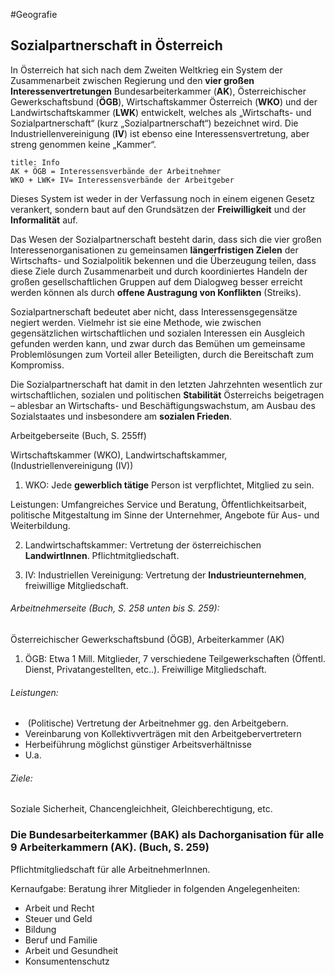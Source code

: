 #Geografie 

## Sozialpartnerschaft in Österreich

In Österreich hat sich nach dem Zweiten Weltkrieg ein System der Zusammenarbeit zwischen Regierung und den **vier großen Interessenvertretungen** Bundesarbeiterkammer (**AK**), Österreichischer Gewerkschaftsbund (**ÖGB**), Wirtschaftskammer Österreich (**WKO**) und der Landwirtschaftskammer (**LWK**) entwickelt, welches als „Wirtschafts- und Sozialpartnerschaft“ (kurz „Sozialpartnerschaft“) bezeichnet wird. Die Industriellenvereinigung (**IV**) ist ebenso eine Interessensvertretung, aber streng genommen keine „Kammer“. 

```ad-info 
title: Info 
AK + ÖGB = Interessensverbände der Arbeitnehmer 
WKO + LWK+ IV= Interessensverbände der Arbeitgeber 
```

Dieses System ist weder in der Verfassung noch in einem eigenen Gesetz verankert, sondern baut auf den Grundsätzen der **Freiwilligkeit** und der **Informalität** auf. 

Das Wesen der Sozialpartnerschaft besteht darin, dass sich die vier großen Interessenorganisationen zu gemeinsamen **längerfristigen Zielen** der Wirtschafts- und Sozialpolitik bekennen und die Überzeugung teilen, dass diese Ziele durch Zusammenarbeit und durch koordiniertes Handeln der großen gesellschaftlichen Gruppen auf dem Dialogweg besser erreicht werden können als durch **offene Austragung von Konflikten** (Streiks). 

Sozialpartnerschaft bedeutet aber nicht, dass Interessensgegensätze negiert werden. Vielmehr ist sie eine Methode, wie zwischen gegensätzlichen wirtschaftlichen und sozialen Interessen ein Ausgleich gefunden werden kann, und zwar durch das Bemühen um gemeinsame Problemlösungen zum Vorteil aller Beteiligten, durch die Bereitschaft zum Kompromiss. 

Die Sozialpartnerschaft hat damit in den letzten Jahrzehnten wesentlich zur wirtschaftlichen, sozialen und politischen **Stabilität** Österreichs beigetragen – ablesbar an Wirtschafts- und Beschäftigungswachstum, am Ausbau des Sozialstaates und insbesondere am **sozialen Frieden**. 

Arbeitgeberseite (Buch, S. 255ff) 

Wirtschaftskammer (WKO), Landwirtschaftskammer, (Industriellenvereinigung (IV)) 

1.  WKO: Jede **gewerblich tätige** Person ist verpflichtet, Mitglied zu sein. 

Leistungen: Umfangreiches Service und Beratung, Öffentlichkeitsarbeit, politische Mitgestaltung im Sinne der Unternehmer, Angebote für Aus- und Weiterbildung.  

2.  Landwirtschaftskammer: Vertretung der österreichischen **LandwirtInnen**. Pflichtmitgliedschaft.  

3.  IV: Industriellen Vereinigung: Vertretung der **Industrieunternehmen**, freiwillige Mitgliedschaft.  

###### Arbeitnehmerseite (Buch, S. 258 unten bis S. 259):  

Österreichischer Gewerkschaftsbund (ÖGB), Arbeiterkammer (AK) 

1.  ÖGB: Etwa 1 Mill. Mitglieder, 7 verschiedene Teilgewerkschaften (Öffentl. Dienst, Privatangestellten, etc..). Freiwillige Mitgliedschaft.  

###### Leistungen: 

-    (Politische) Vertretung der Arbeitnehmer gg. den Arbeitgebern.  
-   Vereinbarung von Kollektivverträgen mit den Arbeitgebervertretern 
-   Herbeiführung möglichst günstiger Arbeitsverhältnisse 
-   U.a. 

###### Ziele: 
Soziale Sicherheit, Chancengleichheit, Gleichberechtigung, etc.

### Die Bundesarbeiterkammer (BAK) als Dachorganisation für alle 9 Arbeiterkammern (AK). (Buch, S. 259) 

Pflichtmitgliedschaft für alle ArbeitnehmerInnen.  

Kernaufgabe: Beratung ihrer Mitglieder in folgenden Angelegenheiten: 

-   Arbeit und Recht 
-   Steuer und Geld 
-   Bildung 
-   Beruf und Familie 
-   Arbeit und Gesundheit 
-   Konsumentenschutz